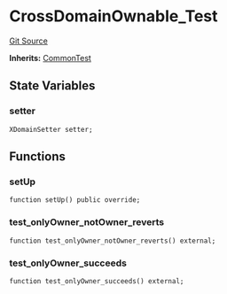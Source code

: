 # CrossDomainOwnable_Test
[Git Source](https://github.com/ethereum-optimism/optimism/blob/f7b73857601914eeea6fc4c1ba46ae99ca744d97/contracts/test/CrossDomainOwnable.t.sol)

**Inherits:**
[CommonTest](/contracts/test/CommonTest.t.sol/contract.CommonTest.md)


## State Variables
### setter

```solidity
XDomainSetter setter;
```


## Functions
### setUp


```solidity
function setUp() public override;
```

### test_onlyOwner_notOwner_reverts


```solidity
function test_onlyOwner_notOwner_reverts() external;
```

### test_onlyOwner_succeeds


```solidity
function test_onlyOwner_succeeds() external;
```

